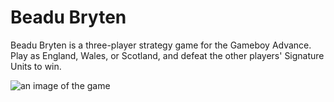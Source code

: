 # Beadu Bryten

Beadu Bryten is a three-player strategy game for the Gameboy Advance. Play as England, Wales, or Scotland, and defeat the other players' Signature Units to win. 

![an image of the game](https://img.itch.zone/aW1hZ2UvMTgxMDczMy8xMDYzMjE4NC5qcGc=/794x1000/lFfJ%2Fl.jpg)
